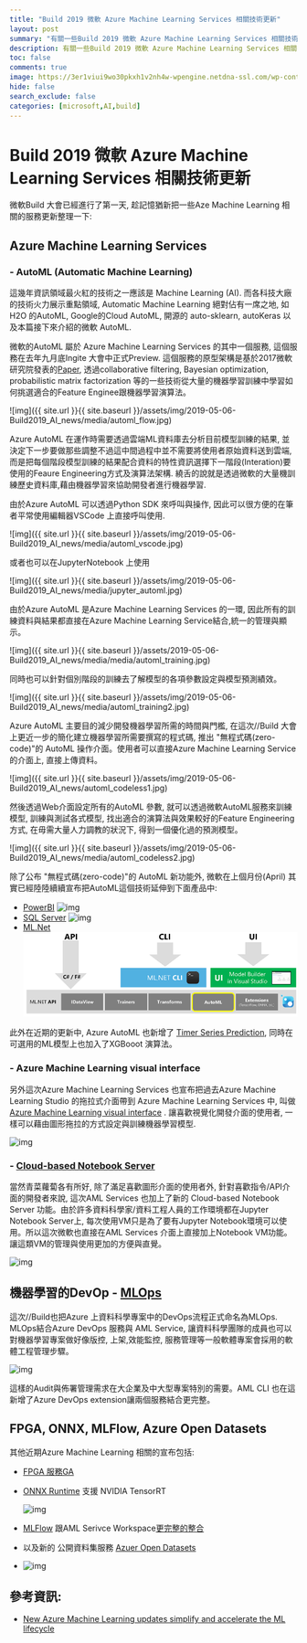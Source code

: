 ```yaml
---
title: "Build 2019 微軟 Azure Machine Learning Services 相關技術更新"
layout: post
summary: "有關一些Build 2019 微軟 Azure Machine Learning Services 相關技術更新筆記 "
description: 有關一些Build 2019 微軟 Azure Machine Learning Services 相關技術更新筆記
toc: false
comments: true
image: https://3er1viui9wo30pkxh1v2nh4w-wpengine.netdna-ssl.com/wp-content/uploads/prod/sites/424/2019/05/RWtv1z.png
hide: false
search_exclude: false
categories: [microsoft,AI,build]
---
```


# Build 2019 微軟 Azure Machine Learning Services 相關技術更新


微軟Build 大會已經進行了第一天, 趁記憶猶新把一些Aze Machine Learning 相關的服務更新整理一下: 



## Azure Machine Learning Services

### - AutoML (Automatic Machine Learning)

這幾年資訊領域最火紅的技術之一應該是 Machine Learning (AI). 而各科技大廠的技術火力展示重點領域, Automatic Machine Learning 絕對佔有一席之地, 如H2O 的AutoML, Google的Cloud AutoML, 開源的 auto-sklearn, autoKeras 以及本篇接下來介紹的微軟 AutoML. 

微軟的AutoML 屬於 Azure Machine Learning Services 的其中一個服務, 這個服務在去年九月底Ingite 大會中正式Preview. 這個服務的原型架構是基於2017微軟研究院發表的[Paper](https://www.microsoft.com/en-us/research/publication/probabilistic-matrix-factorization-for-automated-machine-learning/), 透過collaborative filtering, Bayesian optimization,  probabilistic matrix factorization 等的一些技術從大量的機器學習訓練中學習如何挑選適合的Feature Enginee跟機器學習演算法。 

![img]({{ site.url }}{{ site.baseurl }}/assets/img/2019-05-06-Build2019_AI_news/media/automl_flow.jpg)

Azure AutoML 在運作時需要透過雲端ML資料庫去分析目前模型訓練的結果, 並決定下一步要做那些調整不過這中間過程中並不需要將使用者原始資料送到雲端, 而是把每個階段模型訓練的結果配合資料的特性資訊選擇下一階段(Interation)要使用的Feaure Engineering方式及演算法架構. 繞舌的說就是透過微軟的大量機訓練歷史資料庫,藉由機器學習來協助開發者進行機器學習. 

由於Azure AutoML 可以透過Python SDK 來呼叫與操作, 因此可以很方便的在筆者平常使用編輯器VSCode 上直接呼叫使用. 

![img]({{ site.url }}{{ site.baseurl }}/assets/img/2019-05-06-Build2019_AI_news/media/automl_vscode.jpg)

或者也可以在JupyterNotebook 上使用

![img]({{ site.url }}{{ site.baseurl }}/assets/img/2019-05-06-Build2019_AI_news/media/jupyter_automl.jpg)

由於Azure AutoML 是Azure Machine Learning Services 的一環, 因此所有的訓練資料與結果都直接在Azure Machine Learning Service結合,統一的管理與顯示。

![img]({{ site.url }}{{ site.baseurl }}/assets/2019-05-06-Build2019_AI_news/media/media/automl_training.jpg)

同時也可以針對個別階段的訓練去了解模型的各項參數設定與模型預測績效。

![img]({{ site.url }}{{ site.baseurl }}/assets/img/2019-05-06-Build2019_AI_news/media/automl_training2.jpg)

Azure AutoML 主要目的減少開發機器學習所需的時間與門檻, 在這次//Build 大會上更近一步的簡化建立機器學習所需要撰寫的程式碼, 推出 "無程式碼(zero-code)"的 AutoML 操作介面。使用者可以直接Azure Machine Learning Service 的介面上, 直接上傳資料。

![img]({{ site.url }}{{ site.baseurl }}/assets/img/2019-05-06-Build2019_AI_news/automl_codeless1.jpg) 

然後透過Web介面設定所有的AutoML 參數, 就可以透過微軟AutoML服務來訓練模型, 訓練與測試各式模型, 找出適合的演算法與效果較好的Feature Engineering方式, 在毋需大量人力調教的狀況下, 得到一個優化過的預測模型。

![img]({{ site.url }}{{ site.baseurl }}/assets/img/2019-05-06-Build2019_AI_news/media/automl_codeless2.jpg)

除了公布  "無程式碼(zero-code)"的 AutoML 新功能外, 微軟在上個月份(April)
其實已經陸陸續續宣布把AutoML這個技術延伸到下面產品中:

- [PowerBI](https://powerbi.microsoft.com/en-us/blog/crting-machine-learning-models-in-power-bi/) 
  ![img](https://powerbiblogscdn.azureedge.net/wp-content/uploads/2019/03/AutoML-blog-create-3.gif)  　
- [SQL Server](https://cloudblogs.microsoft.com/sqlserver/2019/04/16/automated-machine-learning-from-sql-server-with-azure-machine-learning/)
  ![img](https://cloudblogs.microsoft.com/uploads/prod/sites/32/2019/04/327.png)
- [ML.Net](https://devblogs.microsoft.com/cesardelatorre/what-is-ml-net-1-0-machine-learning-for-net/) 
  ![img](https://github.com/CESARDELATORRE/MLNET-Posts/raw/master/Posts/002-What-is-MLNET-1.0/MLNET-Blog-Post-images/using-automl.png)


此外在近期的更新中, Azure AutoML 也新增了 [Timer Series Prediction](https://docs.microsoft.com/en-us/azure/machine-learning/service/how-to-create-portal-experiments), 同時在可選用的ML模型上也加入了XGBooot 演算法。



### - Azure Machine Learning visual interface
另外這次Azure Machine Learning Services 也宣布把過去Azure Machine Learning Studio 的拖拉式介面帶到 Azure Machine Learning Services 中, 叫做 [Azure Machine Learning visual interface](https://docs.microsoft.com/en-us/azure/machine-learning/service/ui-tutorial-automobile-price-train-score) . 讓喜歡視覺化開發介面的使用者, 一樣可以藉由圖形拖拉的方式設定與訓練機器學習模型. 

![img](https://azurecomcdn.azureedge.net/mediahandler/acomblog/media/Default/blog/cda15660-c0df-4452-86c2-6bf17c570061.png)


### - [Cloud-based Notebook Server](https://docs.microsoft.com/en-us/azure/machine-learning/service/quickstart-run-cloud-notebook)

當然青菜蘿蔔各有所好, 除了滿足喜歡圖形介面的使用者外, 針對喜歡指令/API介面的開發者來說, 這次AML Services 也加上了新的 Cloud-based Notebook Server 功能。由於許多資料科學家/資料工程人員的工作環境都在Jupyter Notebook Server上, 每次使用VM只是為了要有Jupyter Notebook環境可以使用。所以這次微軟也直接在AML Services 介面上直接加上Notebook VM功能。讓這類VM的管理與使用更加的方便與直覺。 

![img](https://docs.microsoft.com/en-us/azure/machine-learning/service/media/quickstart-run-cloud-notebook/start-server.png
)


## 機器學習的DevOp - [MLOps](https://docs.microsoft.com/en-us/azure/machine-learning/service/concept-model-management-and-deployment)

這次//Build也把Azure 上資料科學專案中的DevOps流程正式命名為MLOps. MLOps結合Azure DevOps 服務與 AML Service, 讓資料科學團隊的成員也可以對機器學習專案做好像版控, 上架,效能監控, 服務管理等一般軟體專案會採用的軟體工程管理步驟。

![img](https://docs.microsoft.com/en-us/azure/machine-learning/service/media/concept-model-management-and-deployment/deployment-pipeline.png)

這樣的Audit與佈署管理需求在大企業及中大型專案特別的需要。AML CLI 也在這新增了Azure DevOps extension讓兩個服務結合更完整。 

## FPGA, ONNX, MLFlow, Azure Open Datasets

其他近期Azure Machine Learning 相關的宣布包括:

- [FPGA 服務GA](https://docs.microsoft.com/en-us/azure/machine-learning/service/concept-onnx)
  

- [ONNX Runtime](https://docs.microsoft.com/en-us/azure/machine-learning/service/concept-onnx) 支援  NVIDIA TensorRT
  
    ![img](https://docs.microsoft.com/en-us/azure/machine-learning/service/media/concept-onnx/onnx.png)

- [MLFlow](https://mlflow.org) 跟AML Serivce Workspace[更完整的整合](https://mlflow.org/docs/latest/python_api/mlflow.azureml.html)
  
- 以及新的 公開資料集服務 [Azuer Open Datasets](https://azure.microsoft.com/en-us/services/open-datasets/) 
- 
  ![img](https://azurecomcdn.azureedge.net/cvt-737fa017be757cbfef9e5e8856f5e4f8be6149976c8bbdba785fb58fc345efb8/images/page/services/open-datasets/illustration.svg)


## 參考資訊:
- [New Azure Machine Learning updates simplify and accelerate the ML lifecycle](https://azure.microsoft.com/en-us/blog/new-azure-machine-learning-updates-simplify-and-accelerate-the-ml-lifecycle/)